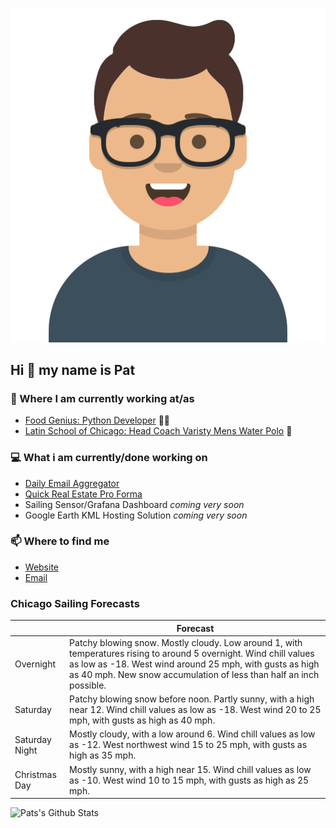 [![Social banner for p-j-falconer](https://raw.githubusercontent.com/P-J-FALCONER/P-J-FALCONER/master/assets/avataaars.svg)](https://patfalconer.com/)
## Hi :wave: my name is Pat

### 💼 Where I am currently working at/as
- [Food Genius: Python Developer](https://getfoodgenius.com/) 🍔🐍
- [Latin School of Chicago: Head Coach Varisty Mens Water Polo](https://www.latinschool.org/) 🤽


### 💻 What i am currently/done working on
 - [Daily Email Aggregator](https://github.com/P-J-FALCONER/dott_daily_mail)
 - [Quick Real Estate Pro Forma](https://github.com/P-J-FALCONER/henry)
 - Sailing Sensor/Grafana Dashboard *coming very soon*
 - Google Earth KML Hosting Solution *coming very soon*

### 📫 Where to find me
 - [Website](https://patfalconer.com/)
 - [Email](mailto:patrick.j.falconer@gmail.com)


### Chicago Sailing Forecasts
|   | Forecast  |
|---|---|
| Overnight | Patchy blowing snow. Mostly cloudy. Low around 1, with temperatures rising to around 5 overnight. Wind chill values as low as -18. West wind around 25 mph, with gusts as high as 40 mph. New snow accumulation of less than half an inch possible. |
| Saturday | Patchy blowing snow before noon. Partly sunny, with a high near 12. Wind chill values as low as -18. West wind 20 to 25 mph, with gusts as high as 40 mph. |
| Saturday Night | Mostly cloudy, with a low around 6. Wind chill values as low as -12. West northwest wind 15 to 25 mph, with gusts as high as 35 mph. |
| Christmas Day | Mostly sunny, with a high near 15. Wind chill values as low as -10. West wind 10 to 15 mph, with gusts as high as 25 mph. |

![Pats's Github Stats](https://github-readme-stats.vercel.app/api?username=p-j-falconer&show_icons=true&theme=radical)
